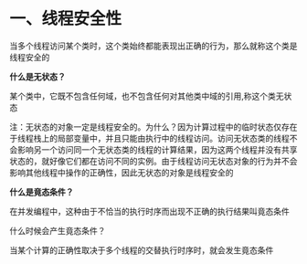 # 一、线程安全性

当多个线程访问某个类时，这个类始终都能表现出正确的行为，那么就称这个类是线程安全的

**什么是无状态？** 

 某个类中，它既不包含任何域，也不包含任何对其他类中域的引用,称这个类无状态

注：无状态的对象一定是线程安全的。为什么？因为计算过程中的临时状态仅存在于线程栈上的局部变量中，并且只能由执行中的线程访问。访问无状态类的线程不会影响另一个访问同一个无状态类的线程的计算结果，因为这两个线程并没有共享状态的，就好像它们都在访问不同的实例。由于线程访问无状态对象的行为并不会影响其他线程中操作的正确性，因此无状态的对象是线程安全的

**什么是竟态条件？** 

在并发编程中，这种由于不恰当的执行时序而出现不正确的执行结果叫竟态条件

什么时候会产生竟态条件？

当某个计算的正确性取决于多个线程的交替执行时序时，就会发生竟态条件

